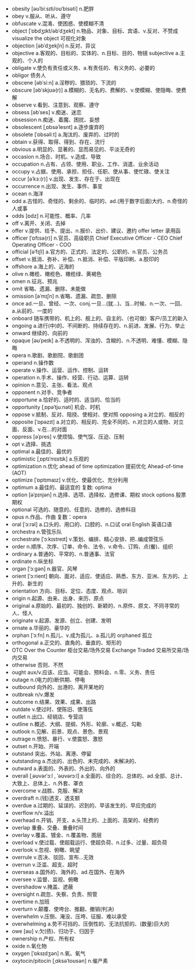 - obesity [əʊˈbiːsɪti/oʊˈbisəti] n.肥胖
- obey v.服从、听从、遵守
- obfuscate v.混淆、使困惑、使模糊不清
- object [ˈɒbdʒɪkt/əbˈdʒekt] n.物品、对象、目标、宾语、v.反对、不赞成  visualize the object 可视化对象
- objection [əbˈdʒekʃn] n.反对、异议
- objective a.客观的、目标的、实体的、n.目标、目的、物镜     subjective a.主观的、个人的
- obligate v.使负有责任或义务、a.有责任的、有义务的、必要的
- obligor 债务人
- obscene [əbˈsiːn] a.淫秽的、猥琐的、下流的
- obscure [əbˈskjʊə(r)] a.模糊的、无名的、费解的、v.使模糊、使隐晦、使费解
- observe v.看到、注意到、观察、遵守
- obsess [əbˈses] v.痴迷、迷恋
- obsession n.痴迷、着魔、困扰、妄想
- obsolescent [ˌɒbsəˈlesnt] a.逐步废弃的
- obsolete [ˈɒbsəliːt] a.淘汰的、废弃的、过时的
- obtain v.获得、取得、得到、存在、流行
- obvious a.明显的、显著的、显而易见的、平淡无奇的
- occasion n.场合、时机、v.造成、导致
- occupation n.占有、占领、使用、职业、工作、消遣、业余活动
- occupy v.占据、使用、承担、担任、任职、使从事、使忙碌、使关注
- occur [əˈkɜː(r)] v.出现、发生、存在于、出现在
- occurrence n.出现、发生、事件、事变
- ocean n.海洋
- odd a.古怪的、奇怪的、剩余的、临时的、ad.(用于数字后面)大约、n.奇怪的人或事
- odds [ɒdz] n.可能性、概率、几率
- off v.离开、关闭、去掉
- offer v.提供、给予、提出、n.报价、出价、建议、邀约 offer letter 录用函
- officer [ˈɒfɪsə(r)] n.官员、高级职员 Chief Executive Officer - CEO  Chief Operating Officer - COO
- official [əˈfɪʃl] a.官方的、正式的、法定的、公职的、n.官员、公务员
- offset v.抵消、弥补、补偿、n.抵消、补偿、平版印刷、a.胶印的
- offshore a.海上的、近海的
- olive n.橄榄、橄榄色、橄榄绿、黄褐色
- omen n.征兆、预兆
- omit 省略、遗漏、删除、未能做
- omission [əˈmɪʃn] n.省略、遗漏、疏忽、删除
- once ad.一旦、曾经、一次、conj.一旦...(就...)、当...时候、n.一次、一回、a.从前的、一度的
- onboard 随车携带的、机上的、舰上的、自主的、（也可做）客户/员工的新入
- ongoing a.进行(中)的、不间断的、持续存在的、n.前进、发展、行为、举止
- onward 继续的、向前的
- opaque [əʊˈpeɪk] a.不透明的、浑浊的、含糊的、n.不透明、难懂、模糊、隐晦
- opera n.歌剧、歌剧院、歌剧团
- operand n.操作数
- operate v.操作、运营、运作、控制、运转
- operation n.手术、操作、经营、行动、运算、运转
- opinion n.意见、主张、看法、观点
- opponent n.对手、竞争者
- opportune a.恰好的、适时的、适当的、恰当的
- opportunity [ˌɒpəˈtjuːnəti] 机会、时机
- oppose v.抵制、反对、阻挠、使相对、使对照  opposing a.对立的、相反的
- opposite [ˈɒpəzɪt] a.对立的、相反的、完全不同的、n.对立的人或物、对立面、反面、v.在...的对面
- oppress [əˈpres] v.使烦恼、使气馁、压迫、压制
- opt v.选择、挑选
- optimal a.最佳的、最优的
- optimistic [ˌɒptɪˈmɪstɪk] a.乐观的
- optimization n.优化    ahead of time optimization 提前优化    Ahead-of-time (AOT)
- optimize [ˈɒptɪmaɪz] v.优化、使最优化、充分利用
- optimum a.最佳的、最适宜的 复数: optima
- option [əˈpɪnjən] n.选择、选项、选择权、选修课、期权  stock options 股票期权
- optional 可选的、随意的、任意的、选修的、选修科目
- opus n.作品、作曲 复数：opera
- oral [ˈɔːrəl] a.口头的、用口的、口腔的、n.口试  oral English 英语口语
- orchestra n.管弦乐队
- orchestrate [ˈɔːkɪstreɪt] v.策划、编排、精心安排、把..编成管弦乐
- order n.顺序、次序、订单、命令、法令、v.命令、订购、点(餐)、组织
- ordinary a.普通的、平常的、n.普通事、法官
- ordinate n.纵坐标
- organ [ˈɔːɡən] n.器官、风琴
- orient [ˈɔːrient] 朝向、面对、适应、使适应、熟悉、东方、亚洲、东方的、上升的、新生的
- orientation 方向、目标、定位、态度、观点、培训
- origin n.起源、由来、出身、来历、原点
- original a.原始的、最初的、独创的、新颖的、n.原件、原文、不同寻常的人、怪人
- originate v.起源、发源、创立、创建、发明
- ornate a.华丽的、豪华的
- orphan [ˈɔːfn] n.孤儿、v.成为孤儿、a.孤儿的 orphaned 孤立 
- orthogonal a.正交的、直角的、垂直的、矩形的
- OTC Over the Counter 柜台交易/场外交易  Exchange Traded 交易所交易/场内交易
- otherwise 否则、不然
- ought aux/v.应该、应当、可能会、预料会、n.零、义务、责任
- outage n.(电力的)断供期、停电
- outbound 向外的、出港的、离开某地的
- outbreak n/v.爆发
- outcome n.结果、效果、成果、出路
- outdate v.使过时、使陈旧、使落伍
- outlet n.出口、经销店、专营店
- outline n.概述、大纲、提纲、外形、轮廓、v.概述、勾勒
- outlook n.见解、前景、观点、景色、景观
- outrage n.愤怒、暴行、v.使震怒、激怒
- outset n.开始、开端
- outstand 突出、外站、离港、停留
- outstanding a.杰出的、出色的、未完成的、未解决的、
- outward a.表面的、外表的、外出的、向外的
- overall [ˌəʊvərˈɔːl , ˈəʊvərɔːl] a.全面的、综合的、总体的、ad.全部、总计、大致上、总体上、n.外套、罩衣
- overcome v.战胜、克服、解决
- overdraft n.(钱)透支、透支额
- overdue a.过期的、延误的、迟到的、早该发生的、早应完成的
- overflow n/v.溢出
- overhead n.开销、开支、a.头顶上的、上面的、高架的、经费的
- overlap 重叠、交叠、重叠时间
- overlay v.覆盖、镀金、n.覆盖物、图层
- overload v.使过载、使超载运行、使超负荷、n.过多、过量、超负荷
- overlook v.忽视、俯瞰、眺望
- overrule v.否决、驳回、宣布...无效
- overrun v.泛滥、超支、超时
- overseas a.国外的、海外的、ad.在国外、在海外
- oversee v.监督、监视、俯瞰
- overshadow v.掩盖、遮蔽
- oversight n.疏忽、失察、负责、照管
- overtime n.加班
- overturn v.颠覆、使垮台、推翻、撤销(判决)
- overwhelm v.压倒、淹没、压垮、征服、难以承受
- overwhelming a.势不可挡的、压倒性的、无法抗拒的、(数量)巨大的
- owe [əʊ] v.欠(债)、归功于、归因于
- ownership n.产权、所有权
- oxide n.氧化物
- oxygen [ˈɒksɪdʒən] n.氧、氧气
- oxytocin/pitocin [ˌɑksəˈtoʊsən] n.催产素